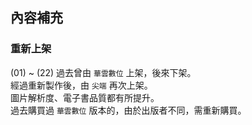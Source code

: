 ## 內容補充

### 重新上架

(01) ~ (22) 過去曾由 `華雲數位` 上架，後來下架。  
經過重新製作後，由 `尖端` 再次上架。  
圖片解析度、電子書品質都有所提升。  
過去購買過 `華雲數位` 版本的，由於出版者不同，需重新購買。
